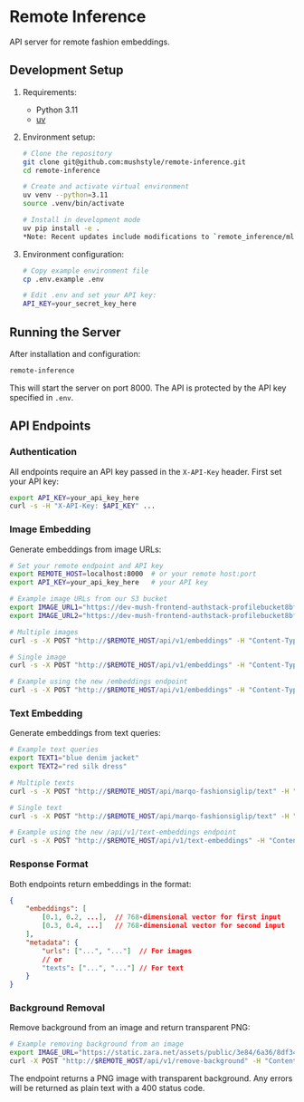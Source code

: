 # Remote Inference

API server for remote fashion embeddings.

## Development Setup

1. Requirements:
   - Python 3.11
   - [uv](https://github.com/astral-sh/uv)

2. Environment setup:
   ```bash
   # Clone the repository
   git clone git@github.com:mushstyle/remote-inference.git
   cd remote-inference

   # Create and activate virtual environment
   uv venv --python=3.11
   source .venv/bin/activate

   # Install in development mode
   uv pip install -e .
   *Note: Recent updates include modifications to `remote_inference/ml.py` and pinning dependencies like `accelerate==1.6.0` for stability.*
   ```

3. Environment configuration:
   ```bash
   # Copy example environment file
   cp .env.example .env

   # Edit .env and set your API key:
   API_KEY=your_secret_key_here
   ```

## Running the Server

After installation and configuration:
```bash
remote-inference
```

This will start the server on port 8000. The API is protected by the API key specified in `.env`.

## API Endpoints

### Authentication

All endpoints require an API key passed in the `X-API-Key` header. First set your API key:
```bash
export API_KEY=your_api_key_here
curl -s -H "X-API-Key: $API_KEY" ...
```

### Image Embedding

Generate embeddings from image URLs:
```bash
# Set your remote endpoint and API key
export REMOTE_HOST=localhost:8000  # or your remote host:port
export API_KEY=your_api_key_here   # your API key

# Example image URLs from our S3 bucket
export IMAGE_URL1="https://dev-mush-frontend-authstack-profilebucket8bf528d8-osju5g4in0xb.s3.eu-central-1.amazonaws.com/d7dba2b1-3bb2-49af-b142-71a9ad7457ae.png"
export IMAGE_URL2="https://dev-mush-frontend-authstack-profilebucket8bf528d8-osju5g4in0xb.s3.eu-central-1.amazonaws.com/fb00bcea-964c-43e4-9e3b-09e4ccf845fa.png"

# Multiple images
curl -s -X POST "http://$REMOTE_HOST/api/v1/embeddings" -H "Content-Type: application/json" -H "X-API-Key: $API_KEY" -d "{\"image_urls\":[\"$IMAGE_URL1\",\"$IMAGE_URL2\"]}"

# Single image
curl -s -X POST "http://$REMOTE_HOST/api/v1/embeddings" -H "Content-Type: application/json" -H "X-API-Key: $API_KEY" -d "{\"image_urls\":[\"$IMAGE_URL1\"]}"

# Example using the new /embeddings endpoint
curl -s -X POST "http://$REMOTE_HOST/api/v1/embeddings" -H "Content-Type: application/json" -H "X-API-Key: $API_KEY" -d "{\"image_urls\":[\"$IMAGE_URL1\"]}"
```

### Text Embedding

Generate embeddings from text queries:
```bash
# Example text queries
export TEXT1="blue denim jacket"
export TEXT2="red silk dress"

# Multiple texts
curl -s -X POST "http://$REMOTE_HOST/api/marqo-fashionsiglip/text" -H "Content-Type: application/json" -H "X-API-Key: $API_KEY" -d "{\"texts\":[\"$TEXT1\",\"$TEXT2\"]}"

# Single text
curl -s -X POST "http://$REMOTE_HOST/api/marqo-fashionsiglip/text" -H "Content-Type: application/json" -H "X-API-Key: $API_KEY" -d "{\"texts\":[\"$TEXT1\"]}"

# Example using the new /api/v1/text-embeddings endpoint
curl -s -X POST "http://$REMOTE_HOST/api/v1/text-embeddings" -H "Content-Type: application/json" -H "X-API-Key: $API_KEY" -d "{\"texts\":[\"$TEXT1\"]}"
```

### Response Format

Both endpoints return embeddings in the format:
```json
{
    "embeddings": [
        [0.1, 0.2, ...],  // 768-dimensional vector for first input
        [0.3, 0.4, ...]   // 768-dimensional vector for second input
    ],
    "metadata": {
        "urls": ["...", "..."]  // For images
        // or
        "texts": ["...", "..."] // For text
    }
}
```

### Background Removal

Remove background from an image and return transparent PNG:
```bash
# Example removing background from an image
export IMAGE_URL="https://static.zara.net/assets/public/3e84/6a36/8df34cee99cb/d4fd95f854ac/04087429600-e1/04087429600-e1.jpg?ts=1722438373817&w=850"
curl -X POST "http://$REMOTE_HOST/api/v1/remove-background" -H "Content-Type: application/json" -H "X-API-Key: $API_KEY" -d "{\"image_url\": \"$IMAGE_URL\"}" --output removed_background.png
```

The endpoint returns a PNG image with transparent background. Any errors will be returned as plain text with a 400 status code.